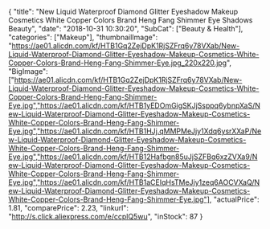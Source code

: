 {
	"title": "New Liquid Waterproof Diamond Glitter Eyeshadow Makeup Cosmetics White Copper Colors Brand Heng Fang Shimmer Eye Shadows Beauty",
	"date": "2018-10-31 10:30:20",
	"SubCat": ["Beauty & Health"],
	"categories": ["Makeup"],
	"thumbnailImage": "https://ae01.alicdn.com/kf/HTB1Gq2ZejDpK1RjSZFrq6y78VXab/New-Liquid-Waterproof-Diamond-Glitter-Eyeshadow-Makeup-Cosmetics-White-Copper-Colors-Brand-Heng-Fang-Shimmer-Eye.jpg_220x220.jpg",
	"BigImage": ["https://ae01.alicdn.com/kf/HTB1Gq2ZejDpK1RjSZFrq6y78VXab/New-Liquid-Waterproof-Diamond-Glitter-Eyeshadow-Makeup-Cosmetics-White-Copper-Colors-Brand-Heng-Fang-Shimmer-Eye.jpg","https://ae01.alicdn.com/kf/HTB1yEDOmGigSKJjSsppq6ybnpXaS/New-Liquid-Waterproof-Diamond-Glitter-Eyeshadow-Makeup-Cosmetics-White-Copper-Colors-Brand-Heng-Fang-Shimmer-Eye.jpg","https://ae01.alicdn.com/kf/HTB1HJj.qMMPMeJjy1Xdq6ysrXXaP/New-Liquid-Waterproof-Diamond-Glitter-Eyeshadow-Makeup-Cosmetics-White-Copper-Colors-Brand-Heng-Fang-Shimmer-Eye.jpg","https://ae01.alicdn.com/kf/HTB12Hafbgn85uJjSZFBq6xzZVXa9/New-Liquid-Waterproof-Diamond-Glitter-Eyeshadow-Makeup-Cosmetics-White-Copper-Colors-Brand-Heng-Fang-Shimmer-Eye.jpg","https://ae01.alicdn.com/kf/HTB1aCEIqHsTMeJjy1zeq6AOCVXaQ/New-Liquid-Waterproof-Diamond-Glitter-Eyeshadow-Makeup-Cosmetics-White-Copper-Colors-Brand-Heng-Fang-Shimmer-Eye.jpg"],
	"actualPrice": 1.81,
	"comparePrice": 2.23,
	"linkurl": "http://s.click.aliexpress.com/e/ccplQ5wu",
	"inStock": 87
}
